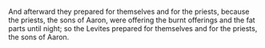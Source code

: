 And afterward they prepared for themselves and for the priests, because the priests, the sons of Aaron, were offering the burnt offerings and the fat parts until night; so the Levites prepared for themselves and for the priests, the sons of Aaron.
